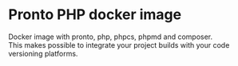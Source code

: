 # Pronto PHP docker image

Docker image with pronto, php, phpcs, phpmd and composer.  
This makes possible to integrate your project builds with your code versioning platforms.
